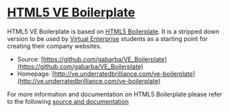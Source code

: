 # [HTML5 VE Boilerplate](http://ve.underratedbrilliance.com)

HTML5 VE Boilerplate is based on [HTML5 Boilerplate](http://html5boilerplate.com). It is a stripped
down version to be used by [Virtual Enterprise](http://veinternational.org/) students as a starting
point for creating their company websites. 

* Source: [https://github.com/gabarba/VE_Boilerplate](https://github.com/gabarba/VE_Boilerplate)
* Homepage: [http://ve.underratedbrilliance.com/ve-boilerplate](http://ve.underratedbrilliance.com/ve-boilerplate)




For more information and documentation on HTML5 Boilerplate please refer to the following [source and documentation](http://html5boilerplate.com)